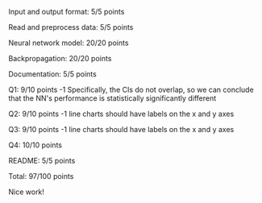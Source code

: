 Input and output format: 5/5 points


Read and preprocess data: 5/5 points


Neural network model: 20/20 points


Backpropagation: 20/20 points


Documentation: 5/5 points


Q1: 9/10 points
-1 Specifically, the CIs do not overlap, so we can conclude that the NN's performance is statistically significantly different


Q2: 9/10 points
-1 line charts should have labels on the x and y axes


Q3: 9/10 points
-1 line charts should have labels on the x and y axes


Q4: 10/10 points


README: 5/5 points


Total: 97/100 points


Nice work!
